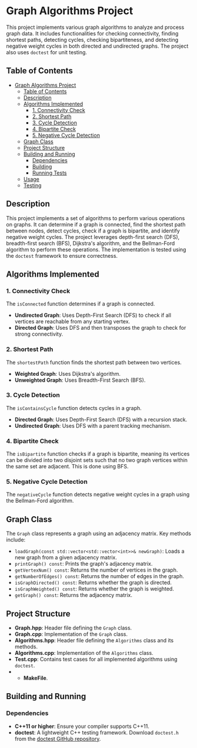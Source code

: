 # Graph Algorithms Project

This project implements various graph algorithms to analyze and process graph data. It includes functionalities for checking connectivity, finding shortest paths, detecting cycles, checking bipartiteness, and detecting negative weight cycles in both directed and undirected graphs. The project also uses `doctest` for unit testing.

## Table of Contents

- [Graph Algorithms Project](#graph-algorithms-project)
  - [Table of Contents](#table-of-contents)
  - [Description](#description)
  - [Algorithms Implemented](#algorithms-implemented)
    - [1. Connectivity Check](#1-connectivity-check)
    - [2. Shortest Path](#2-shortest-path)
    - [3. Cycle Detection](#3-cycle-detection)
    - [4. Bipartite Check](#4-bipartite-check)
    - [5. Negative Cycle Detection](#5-negative-cycle-detection)
  - [Graph Class](#graph-class)
  - [Project Structure](#project-structure)
  - [Building and Running](#building-and-running)
    - [Dependencies](#dependencies)
    - [Building](#building)
    - [Running Tests](#running-tests)
  - [Usage](#usage)
  - [Testing](#testing)

## Description

This project implements a set of algorithms to perform various operations on graphs. It can determine if a graph is connected, find the shortest path between nodes, detect cycles, check if a graph is bipartite, and identify negative weight cycles. The project leverages depth-first search (DFS), breadth-first search (BFS), Dijkstra's algorithm, and the Bellman-Ford algorithm to perform these operations. The implementation is tested using the `doctest` framework to ensure correctness.

## Algorithms Implemented

### 1. Connectivity Check

The `isConnected` function determines if a graph is connected.

- **Undirected Graph**: Uses Depth-First Search (DFS) to check if all vertices are reachable from any starting vertex.
- **Directed Graph**: Uses DFS and then transposes the graph to check for strong connectivity.

### 2. Shortest Path

The `shortestPath` function finds the shortest path between two vertices.

- **Weighted Graph**: Uses Dijkstra's algorithm.
- **Unweighted Graph**: Uses Breadth-First Search (BFS).

### 3. Cycle Detection

The `isContainsCycle` function detects cycles in a graph.

- **Directed Graph**: Uses Depth-First Search (DFS) with a recursion stack.
- **Undirected Graph**: Uses DFS with a parent tracking mechanism.

### 4. Bipartite Check

The `isBipartite` function checks if a graph is bipartite, meaning its vertices can be divided into two disjoint sets such that no two graph vertices within the same set are adjacent. This is done using BFS.

### 5. Negative Cycle Detection

The `negativeCycle` function detects negative weight cycles in a graph using the Bellman-Ford algorithm.

## Graph Class

The `Graph` class represents a graph using an adjacency matrix. Key methods include:

- `loadGraph(const std::vector<std::vector<int>>& newGraph)`: Loads a new graph from a given adjacency matrix.
- `printGraph() const`: Prints the graph's adjacency matrix.
- `getVertexNum() const`: Returns the number of vertices in the graph.
- `getNumberOfEdges() const`: Returns the number of edges in the graph.
- `isGraphDirected() const`: Returns whether the graph is directed.
- `isGraphWeighted() const`: Returns whether the graph is weighted.
- `getGraph() const`: Returns the adjacency matrix.

## Project Structure

- **Graph.hpp**: Header file defining the `Graph` class.
- **Graph.cpp**: Implementation of the `Graph` class.
- **Algorithms.hpp**: Header file defining the `Algorithms` class and its methods.
- **Algorithms.cpp**: Implementation of the `Algorithms` class.
- **Test.cpp**: Contains test cases for all implemented algorithms using `doctest`.
- - **MakeFile**.

## Building and Running

### Dependencies

- **C++11 or higher**: Ensure your compiler supports C++11.
- **doctest**: A lightweight C++ testing framework. Download `doctest.h` from the [doctest GitHub repository](https://github.com/onqtam/doctest).

